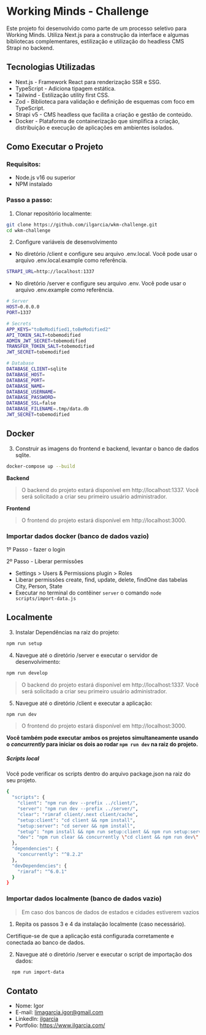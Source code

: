 # Working Minds - Challenge

Este projeto foi desenvolvido como parte de um processo seletivo para Working Minds. Utiliza Next.js para a construção da interface e algumas bibliotecas complementares, estilização e utilização do headless CMS Strapi no backend.

## Tecnologias Utilizadas

- Next.js - Framework React para renderização SSR e SSG.
- TypeScript - Adiciona tipagem estática.
- Tailwind - Estilização utility first CSS.
- Zod - Biblioteca para validação e definição de esquemas com foco em TypeScript.
- Strapi v5 - CMS headless que facilita a criação e gestão de conteúdo.
- Docker - Plataforma de containerização que simplifica a criação, distribuição e execução de aplicações em ambientes isolados.

## Como Executar o Projeto

### Requisitos:

- Node.js v16 ou superior
- NPM instalado

### Passo a passo:

1. Clonar repositório localmente:

```bash
git clone https://github.com/ilgarcia/wkm-challenge.git
cd wkm-challenge
```

2. Configure variáveis de desenvolvimento

* No diretório /client e configure seu arquivo .env.local. Você pode usar o arquivo .env.local.example como referência.

```bash
STRAPI_URL=http://localhost:1337
```

* No diretório /server e configure seu arquivo .env. Você pode usar o arquivo .env.example como referência.

```bash
# Server
HOST=0.0.0.0
PORT=1337

# Secrets
APP_KEYS="toBeModified1,toBeModified2"
API_TOKEN_SALT=tobemodified
ADMIN_JWT_SECRET=tobemodified
TRANSFER_TOKEN_SALT=tobemodified
JWT_SECRET=tobemodified

# Database
DATABASE_CLIENT=sqlite
DATABASE_HOST=
DATABASE_PORT=
DATABASE_NAME=
DATABASE_USERNAME=
DATABASE_PASSWORD=
DATABASE_SSL=false
DATABASE_FILENAME=.tmp/data.db
JWT_SECRET=tobemodified
```

## Docker

3. Construir as imagens do frontend e backend, levantar o banco de dados sqlite.

```bash
docker-compose up --build
```

**Backend**
> O backend do projeto estará disponível em http://localhost:1337.
> Você será solicitado a criar seu primeiro usuário administrador.

**Frontend**
> O frontend do projeto estará disponível em http://localhost:3000.

### Importar dados docker (banco de dados vazio)

1º Passo - fazer o login

2º Passo - Liberar permissões

  - Settings > Users & Permissions plugin > Roles
  - Liberar permissões create, find, update, delete, findOne das tabelas City, Person, State
  - Executar no terminal do contêiner `server` o comando `node scripts/import-data.js`

## Localmente

3. Instalar Dependências na raiz do projeto:

```bash
npm run setup
```

4. Navegue até o diretório /server e executar o servidor de desenvolvimento:

```bash
npm run develop
```

> O backend do projeto estará disponível em http://localhost:1337.
> Você será solicitado a criar seu primeiro usuário administrador.

5. Navegue até o diretório /client e executar a aplicação:

```bash
npm run dev
```
> O frontend do projeto estará disponível em http://localhost:3000.

**Você também pode executar ambos os projetos simultaneamente usando o *concurrently* para iniciar os dois ao rodar `npm run dev` na raiz do projeto.**

##### Scripts local

Você pode verificar os scripts dentro do arquivo package.json na raiz do seu projeto.

```bash
{
  "scripts": {
    "client": "npm run dev --prefix ../client/",
    "server": "npm run dev --prefix ../server/",
    "clear": "rimraf client/.next client/cache",
    "setup:client": "cd client && npm install",
    "setup:server": "cd server && npm install",
    "setup": "npm install && npm run setup:client && npm run setup:server",
    "dev": "npm run clear && concurrently \"cd client && npm run dev\" \"cd server && npm run develop\""
  },
  "dependencies": {
    "concurrently": "^8.2.2"
  },
  "devDependencies": {
    "rimraf": "^6.0.1"
  }
}
```

### Importar dados localmente (banco de dados vazio)

> Em caso dos bancos de dados de estados e cidades estiverem vazios

1. Repita os passos 3 e 4 da instalação localmente (caso necessário).

Certifique-se de que a aplicação está configurada corretamente e conectada ao banco de dados.

2. Navegue até o diretório /server e executar o script de importação dos dados:

```bash
  npm run import-data
```

## Contato

- Nome: Igor
- E-mail: limagarcia.igor@gmail.com
- LinkedIn: [ilgarcia](https://www.linkedin.com/in/ilgarcia/)
- Portfolio: https://www.ilgarcia.com/
